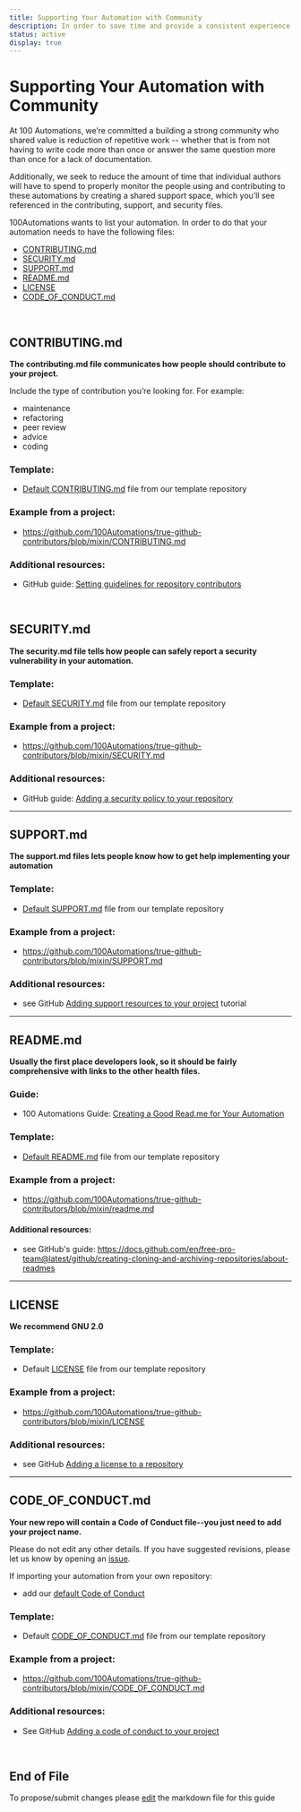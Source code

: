 ```yaml
---
title: Supporting Your Automation with Community
description: In order to save time and provide a consistent experience for creators and users we’ve created default health files for you to customize as appropriate to your project. 
status: active
display: true
---
```

# Supporting Your Automation with Community

At 100 Automations, we’re committed a building a strong community who shared value is reduction of repetitive work -- whether that is from not having to write code more than once or answer the same question more than once for a lack of documentation.

Additionally, we seek to reduce the amount of time that individual authors will have to spend to properly monitor the people using and contributing to these automations by creating a shared support space, which you’ll see referenced in the contributing, support, and security files.

100Automations wants to list your automation. In order to do that your automation needs to have the following files:

- [CONTRIBUTING.md](#contributing)
- [SECURITY.md](#security)
- [SUPPORT.md](#support)
- [README.md](#readme)
- [LICENSE](#license)
- [CODE_OF_CONDUCT.md](#codeofconduct)


<br/>

<a name="contributing"></a>
## CONTRIBUTING.md
**The contributing.md file communicates how people should contribute to your project.**

Include the type of contribution you’re looking for. For example:
- maintenance
- refactoring
- peer review
- advice
- coding

### Template:
- [Default CONTRIBUTING.md](https://github.com/100Automations/.github-automations/blob/master/CONTRIBUTING.md) file from our template repository

### Example from a project:
- https://github.com/100Automations/true-github-contributors/blob/mixin/CONTRIBUTING.md

### Additional resources:
- GitHub guide: [Setting guidelines for repository contributors](https://docs.github.com/en/github/building-a-strong-community/setting-guidelines-for-repository-contributors)


<br/>

<a name="security"></a>
## SECURITY.md
**The security.md file tells how people can safely report a security vulnerability in your automation.**

### Template:
- [Default SECURITY.md](https://github.com/100Automations/.github-automations/blob/master/SECURITY.md) file from our template repository

### Example from a project:
- https://github.com/100Automations/true-github-contributors/blob/mixin/SECURITY.md

### Additional resources:
- GitHub guide: [Adding a security policy to your repository](https://docs.github.com/en/github/managing-security-vulnerabilities/adding-a-security-policy-to-your-repository)

---
<a name="support"></a>
## SUPPORT.md
**The support.md files lets people know how to get help implementing your automation**

### Template:
- [Default SUPPORT.md](https://github.com/100Automations/.github-automations/blob/master/SUPPORT.md) file from our template repository

### Example from a project:
- https://github.com/100Automations/true-github-contributors/blob/mixin/SUPPORT.md

### Additional resources:
- see GitHub [Adding support resources to your project](https://docs.github.com/en/github/building-a-strong-community/adding-support-resources-to-your-project) tutorial 

---
<a name="readme"></a>
## README.md
**Usually the first place developers look, so it should be fairly comprehensive with links to the other health files.**

### Guide:
- 100 Automations Guide: [Creating a Good Read.me for Your Automation](https://github.com/100Automations/Website/blob/master/_guides/creating-good-readmes-for-automations.md)

### Template:
- [Default README.md](https://github.com/100Automations/.github-automations/blob/master/README.md) file from our template repository

### Example from a project:
- https://github.com/100Automations/true-github-contributors/blob/mixin/readme.md

#### Additional resources:
- see GitHub's guide: https://docs.github.com/en/free-pro-team@latest/github/creating-cloning-and-archiving-repositories/about-readmes

---
<a name="licence"></a>
## LICENSE
**We recommend GNU 2.0**

### Template:
- Default [LICENSE](https://github.com/100Automations/.github/blob/master/LICENSE) file from our template repository

### Example from a project:
- https://github.com/100Automations/true-github-contributors/blob/mixin/LICENSE

### Additional resources:
- see GitHub [Adding a license to a repository](https://docs.github.com/en/free-pro-team@latest/github/building-a-strong-community/adding-a-license-to-a-repository)

---
<a name="codeofconduct"></a>
## CODE_OF_CONDUCT.md
**Your new repo will contain a Code of Conduct file--you just need to add your project name.**

Please do not edit any other details. If you have suggested revisions, please let us know by opening an [issue](https://github.com/100Automations/Website/issues/new?assignees=&labels=&template=blank-issue.md&title=).

If importing your automation from your own repository:
- add our [default Code of Conduct](https://github.com/100Automations/.github/blob/master/CODE_OF_CONDUCT.md)

### Template:
- Default [CODE_OF_CONDUCT.md](https://github.com/100Automations/.github/blob/master/CODE_OF_CONDUCT.md) file from our template repository

### Example from a project:
- https://github.com/100Automations/true-github-contributors/blob/mixin/CODE_OF_CONDUCT.md

### Additional resources:
- See GitHub [Adding a code of conduct to your project](https://docs.github.com/en/free-pro-team@latest/github/building-a-strong-community/adding-a-code-of-conduct-to-your-project)

<br/>

## End of File

To propose/submit changes please [edit](https://github.com/100Automations/Website/blob/master/_guides/community-support-for-automations.md) the markdown file for this guide 
